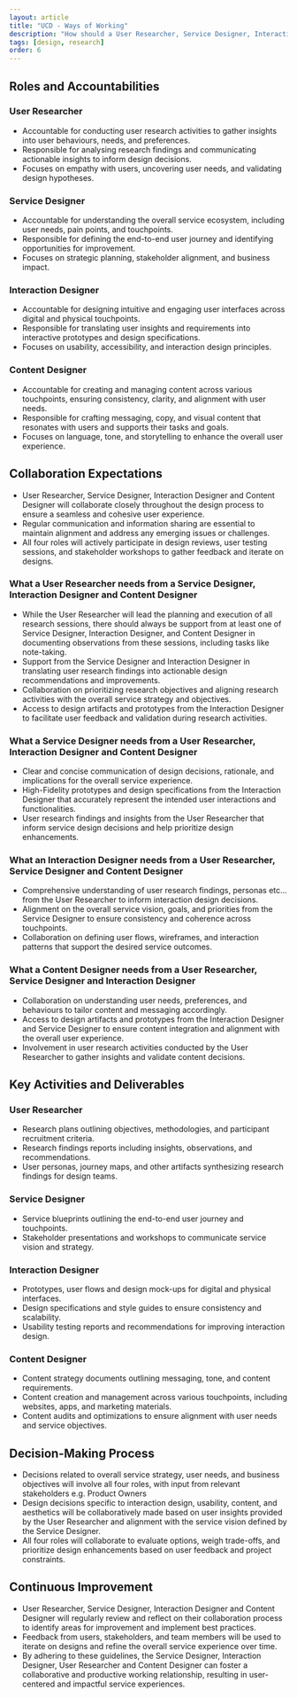 ```yaml
---
layout: article
title: "UCD - Ways of Working"
description: "How should a User Researcher, Service Designer, Interaction Designer and Content Designer work together?"
tags: [design, research]
order: 6
---
```


## Roles and Accountabilities

### User Researcher

* Accountable for conducting user research activities to gather insights into user behaviours, needs, and preferences. 
* Responsible for analysing research findings and communicating actionable insights to inform design decisions. 
* Focuses on empathy with users, uncovering user needs, and validating design hypotheses. 

### Service Designer

* Accountable for understanding the overall service ecosystem, including user needs, pain points, and touchpoints. 
* Responsible for defining the end-to-end user journey and identifying opportunities for improvement. 
* Focuses on strategic planning, stakeholder alignment, and business impact. 

### Interaction Designer

* Accountable for designing intuitive and engaging user interfaces across digital and physical touchpoints. 
* Responsible for translating user insights and requirements into interactive prototypes and design specifications. 
* Focuses on usability, accessibility, and interaction design principles. 

### Content Designer

* Accountable for creating and managing content across various touchpoints, ensuring consistency, clarity, and alignment with user needs. 
* Responsible for crafting messaging, copy, and visual content that resonates with users and supports their tasks and goals. 
* Focuses on language, tone, and storytelling to enhance the overall user experience. 

## Collaboration Expectations

* User Researcher, Service Designer, Interaction Designer and Content Designer will collaborate closely throughout the design process to ensure a seamless and cohesive user experience. 
* Regular communication and information sharing are essential to maintain alignment and address any emerging issues or challenges.
* All four roles will actively participate in design reviews, user testing sessions, and stakeholder workshops to gather feedback and iterate on designs. 

### What a User Researcher needs from a Service Designer, Interaction Designer and Content Designer

* While the User Researcher will lead the planning and execution of all research sessions, there should always be support from at least one of Service Designer, Interaction Designer, and Content Designer in documenting observations from these sessions, including tasks like note-taking. 
* Support from the Service Designer and Interaction Designer in translating user research findings into actionable design recommendations and improvements. 
* Collaboration on prioritizing research objectives and aligning research activities with the overall service strategy and objectives. 
* Access to design artifacts and prototypes from the Interaction Designer to facilitate user feedback and validation during research activities. 

### What a Service Designer needs from a User Researcher, Interaction Designer and Content Designer

* Clear and concise communication of design decisions, rationale, and implications for the overall service experience. 
* High-Fidelity prototypes and design specifications from the Interaction Designer that accurately represent the intended user interactions and functionalities. 
* User research findings and insights from the User Researcher that inform service design decisions and help prioritize design enhancements. 

### What an Interaction Designer needs from a User Researcher, Service Designer and Content Designer

* Comprehensive understanding of user research findings, personas etc… from the User Researcher to inform interaction design decisions. 
* Alignment on the overall service vision, goals, and priorities from the Service Designer to ensure consistency and coherence across touchpoints. 
* Collaboration on defining user flows, wireframes, and interaction patterns that support the desired service outcomes. 

### What a Content Designer needs from a User Researcher, Service Designer and Interaction Designer

* Collaboration on understanding user needs, preferences, and behaviours to tailor content and messaging accordingly. 
* Access to design artifacts and prototypes from the Interaction Designer and Service Designer to ensure content integration and alignment with the overall user experience. 
* Involvement in user research activities conducted by the User Researcher to gather insights and validate content decisions. 

## Key Activities and Deliverables

### User Researcher

* Research plans outlining objectives, methodologies, and participant recruitment criteria. 
* Research findings reports including insights, observations, and recommendations. 
* User personas, journey maps, and other artifacts synthesizing research findings for design teams. 

### Service Designer

* Service blueprints outlining the end-to-end user journey and touchpoints. 
* Stakeholder presentations and workshops to communicate service vision and strategy. 

### Interaction Designer

* Prototypes, user flows and design mock-ups for digital and physical interfaces. 
* Design specifications and style guides to ensure consistency and scalability. 
* Usability testing reports and recommendations for improving interaction design. 

### Content Designer

* Content strategy documents outlining messaging, tone, and content requirements. 
* Content creation and management across various touchpoints, including websites, apps, and marketing materials. 
* Content audits and optimizations to ensure alignment with user needs and service objectives. 

## Decision-Making Process

* Decisions related to overall service strategy, user needs, and business objectives will involve all four roles, with input from relevant stakeholders e.g. Product Owners 
* Design decisions specific to interaction design, usability, content, and aesthetics will be collaboratively made based on user insights provided by the User Researcher and alignment with the service vision defined by the Service Designer. 
* All four roles will collaborate to evaluate options, weigh trade-offs, and prioritize design enhancements based on user feedback and project constraints. 

## Continuous Improvement

* User Researcher, Service Designer, Interaction Designer and Content Designer will regularly review and reflect on their collaboration process to identify areas for improvement and implement best practices. 
* Feedback from users, stakeholders, and team members will be used to iterate on designs and refine the overall service experience over time. 
* By adhering to these guidelines, the Service Designer, Interaction Designer, User Researcher and Content Designer can foster a collaborative and productive working relationship, resulting in user-centered and impactful service experiences.